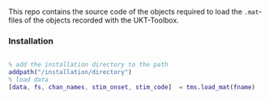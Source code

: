 This repo contains the source code of the objects required to load the `.mat`-files of the objects recorded with the UKT-Toolbox.

### Installation

```matlab

% add the installation directory to the path
addpath("/installation/directory")
% load data
[data, fs, chan_names, stim_onset, stim_code]  = tms.load_mat(fname)
```
